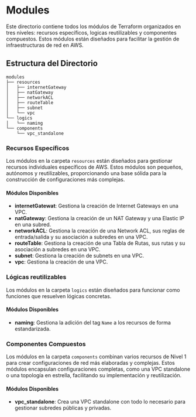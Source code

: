 # Modules

Este directorio contiene todos los módulos de Terraform organizados en tres niveles: recursos específicos, logicas reutilizables y componentes compuestos. Estos módulos están diseñados para facilitar la gestión de infraestructuras de red en AWS.

## Estructura del Directorio

```
modules
├── resources
│   ├── internetGateway
│   ├── natGateway
│   ├── networkACL
│   ├── routeTable
│   ├── subnet
│   └── vpc
└── logics
│   └── naming
└── components
    └── vpc_standalone
```

### Recursos Específicos

Los módulos en la carpeta `resources` están diseñados para gestionar recursos individuales específicos de AWS. Estos módulos son pequeños, autónomos y reutilizables, proporcionando una base sólida para la construcción de configuraciones más complejas.

#### Módulos Disponibles

- **internetGatewat**: Gestiona la creación de Internet Gateways en una VPC.
- **natGateway**: Gestiona la creación de un NAT Gateway y una Elastic IP en una subred.
- **networkACL**: Gestiona la creación de una Network ACL, sus reglas de entrada/salida y su asociación a subredes en una VPC.
- **routeTable**: Gestiona la creación de una Tabla de Rutas, sus rutas y su asociación a subredes en una VPC.
- **subnet**: Gestiona la creación de subnets en una VPC.
- **vpc**: Gestiona la creación de una VPC.

### Lógicas reutilizables

Los módulos en la carpeta `logics` están diseñados para funcionar como funciones que resuelven lógicas concretas.

#### Módulos Disponibles

- **naming**: Gestiona la adición del tag `Name` a los recursos de forma estandarizada.

### Componentes Compuestos

Los módulos en la carpeta `components` combinan varios recursos de Nivel 1 para crear configuraciones de red más elaboradas y complejas. Estos módulos encapsulan configuraciones completas, como una VPC standalone o una topología en estrella, facilitando su implementación y reutilización.

#### Módulos Disponibles

- **vpc_standalone**: Crea una VPC standalone con todo lo necesario para gestionar subredes públicas y privadas.
